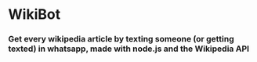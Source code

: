 # WikiBot

### Get every wikipedia article by texting someone (or getting texted) in whatsapp, made with node.js and the Wikipedia API